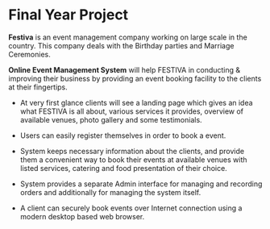 # Final Year Project

**Festiva** is an event management company working on large scale in the country. This company deals with the Birthday parties and Marriage Ceremonies.

**Online Event Management System** will help FESTIVA in conducting & improving their business by providing an event booking facility to the clients at their fingertips.

* At very first glance clients will see a landing page which gives an idea what FESTIVA is all about, various services it provides, overview of available venues, photo gallery and some testimonials.

* Users can easily register themselves in order to book a event.

* System keeps necessary information about the clients, and provide them a convenient way to book their events at available venues with listed services, catering and food presentation of their choice.

* System provides a separate Admin interface for managing and recording orders and additionally for managing the system itself.
* A client can securely book events over Internet connection using a modern desktop based web browser.
